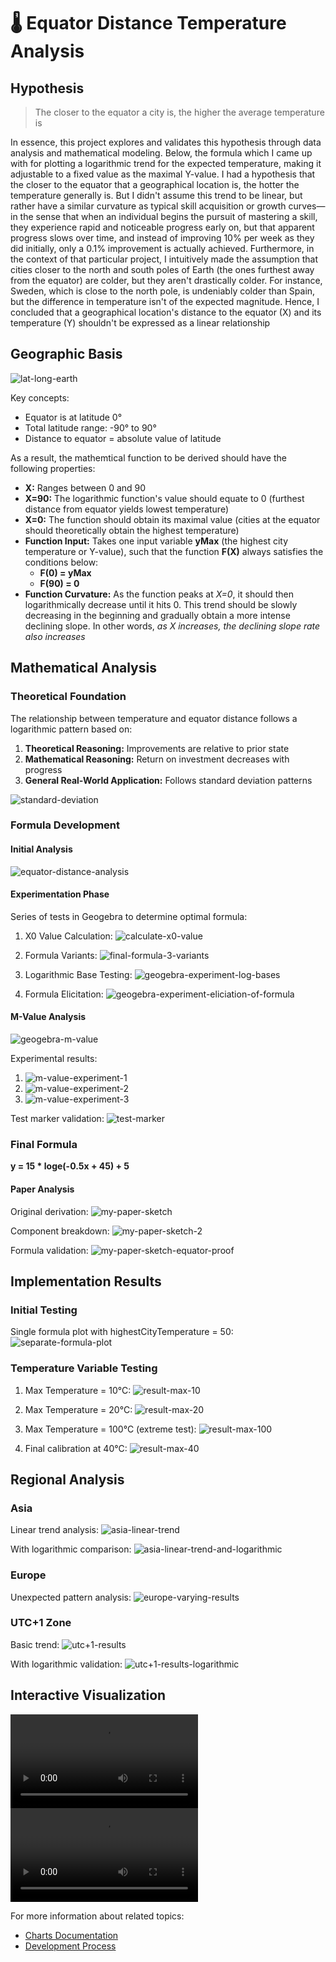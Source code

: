 # 🌡 Equator Distance Temperature Analysis

## Hypothesis
> The closer to the equator a city is, the higher the average temperature is

In essence, this project explores and validates this hypothesis through data analysis and mathematical modeling. Below, the formula which I came up with for plotting a logarithmic trend for the expected temperature, making it adjustable to a fixed value as the maximal Y-value. I had a hypothesis that the closer to the equator that a geographical location is, the hotter the temperature generally is. But I didn't assume this trend to be linear, but rather have a similar curvature as typical skill acquisition or growth curves—in the sense that when an individual begins the pursuit of mastering a skill, they experience rapid and noticeable progress early on, but that apparent progress slows over time, and instead of improving 10% per week as they did initially, only a 0.1% improvement is actually achieved. Furthermore, in the context of that particular project, I intuitively made the assumption that cities closer to the north and south poles of Earth (the ones furthest away from the equator) are colder, but they aren't drastically colder. For instance, Sweden, which is close to the north pole, is undeniably colder than Spain, but the difference in temperature isn't of the expected magnitude. Hence, I concluded that a geographical location's distance to the equator (X) and its temperature (Y) shouldn't be expressed as a linear relationship


## Geographic Basis
![lat-long-earth](../docs/readme-pictures/equator/1.%20latitude-longitude-earth.gif)

Key concepts:
- Equator is at latitude 0°
- Total latitude range: -90° to 90°
- Distance to equator = absolute value of latitude

As a result, the mathemtical function to be derived should have the following properties:
- **X:** Ranges between 0 and 90
- **X=90:** The logarithmic function's value should equate to 0 (furthest distance from equator yields lowest temperature)
- **X=0:** The function should obtain its maximal value (cities at the equator should theoretically obtain the highest temperature)
- **Function Input:** Takes one input variable **yMax** (the highest city temperature or Y-value), such that the function **F(X)** always satisfies the conditions below:
  - **F(0) = yMax**
  - **F(90) = 0**
- **Function Curvature:** As the function peaks at *X=0*, it should then logarithmically decrease until it hits 0. This trend should be slowly decreasing in the beginning and gradually obtain a more intense declining slope. In other words, *as X increases, the declining slope rate also increases*



## Mathematical Analysis

### Theoretical Foundation
The relationship between temperature and equator distance follows a logarithmic pattern based on:

1. **Theoretical Reasoning:** Improvements are relative to prior state
2. **Mathematical Reasoning:** Return on investment decreases with progress
3. **General Real-World Application:** Follows standard deviation patterns

![standard-deviation](../docs/readme-pictures/architecture/bell-curve-standard-deviation.jpg)

### Formula Development

#### Initial Analysis
![equator-distance-analysis](../docs/readme-pictures/equator/equator-distance-solution-analysis.JPG)

#### Experimentation Phase
Series of tests in Geogebra to determine optimal formula:

1. X0 Value Calculation:
![calculate-x0-value](../docs/readme-pictures/equator-maths/calculate-x-0-value.PNG)

2. Formula Variants:
![final-formula-3-variants](../docs/readme-pictures/equator-maths/final-formula-3-variants.PNG)

3. Logarithmic Base Testing:
![geogebra-experiment-log-bases](../docs/readme-pictures/equator-maths/geogebra-experiment-with-log-bases.PNG)

4. Formula Elicitation:
![geogebra-experiment-eliciation-of-formula](../docs/readme-pictures/equator-maths/geogebra-experimentation-elicitation-of-formula.PNG)

#### M-Value Analysis
![geogebra-m-value](../docs/readme-pictures/equator-maths/geogebra-m-value.PNG)

Experimental results:
1. ![m-value-experiment-1](../docs/readme-pictures/equator-maths/m-value-experiment-1.PNG)
2. ![m-value-experiment-2](../docs/readme-pictures/equator-maths/m-value-experiment-2.PNG)
3. ![m-value-experiment-3](../docs/readme-pictures/equator-maths/m-value-experiment-3.PNG)

Test marker validation:
![test-marker](../docs/readme-pictures/equator-maths/test-marker.PNG)

### Final Formula
**y = 15 * loge(-0.5x + 45) + 5**

#### Paper Analysis
Original derivation:
![my-paper-sketch](../docs/readme-pictures/equator-maths/my-paper-sketch.PNG)

Component breakdown:
![my-paper-sketch-2](../docs/readme-pictures/equator-maths/my-paper-sketch-2.PNG)

Formula validation:
![my-paper-sketch-equator-proof](../docs/readme-pictures/equator-maths/my-paper-sketch-equation-proof.PNG)

## Implementation Results

### Initial Testing
Single formula plot with highestCityTemperature = 50:
![separate-formula-plot](../docs/readme-pictures/equator-maths/plot-my-formula-separately.PNG)

### Temperature Variable Testing
1. Max Temperature = 10°C:
![result-max-10](../docs/readme-pictures/equator-maths/result1-max-10.PNG)

2. Max Temperature = 20°C:
![result-max-20](../docs/readme-pictures/equator-maths/result1-max-20.PNG)

3. Max Temperature = 100°C (extreme test):
![result-max-100](../docs/readme-pictures/equator-maths/result1-max-100.PNG)

4. Final calibration at 40°C:
![result-max-40](../docs/readme-pictures/equator-maths/result1-max-40.PNG)

## Regional Analysis

### Asia
Linear trend analysis:
![asia-linear-trend](../docs/readme-pictures/equator-solution/asia-linear-trend.PNG)

With logarithmic comparison:
![asia-linear-trend-and-logarithmic](../docs/readme-pictures/equator-solution/asia-linear-trend-and-logarithmic.PNG)

### Europe
Unexpected pattern analysis:
![europe-varying-results](../docs/readme-pictures/equator-solution/europe-varying-results.PNG)

### UTC+1 Zone
Basic trend:
![utc+1-results](../docs/readme-pictures/equator-solution/utc+1-result1.png)

With logarithmic validation:
![utc+1-results-logarithmic](../docs/readme-pictures/equator-solution/utc+1-result1-logarithmic.png)

## Interactive Visualization
![plot-logaritgmic-chart-1](../docs/readme-videos/plot-logarithmic-eq-chart.mp4)
![interact-equator-chart-logarithmic](../docs/readme-videos/interact-equator-chart-logarithmic.mp4)

For more information about related topics:
- [Charts Documentation](./README-CHARTS.md)
- [Development Process](./README-DEVELOPMENT-PROCESS.md) 
